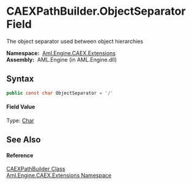 CAEXPathBuilder.ObjectSeparator Field
=====================================
The object separator used between object hierarchies

  **Namespace:**  [Aml.Engine.CAEX.Extensions][1]  
  **Assembly:**  AML.Engine (in AML.Engine.dll)

Syntax
------

```csharp
public const char ObjectSeparator = '/'
```

#### Field Value
Type: [Char][2]

See Also
--------

#### Reference
[CAEXPathBuilder Class][3]  
[Aml.Engine.CAEX.Extensions Namespace][1]  

[1]: ../README.md
[2]: https://docs.microsoft.com/dotnet/api/system.char
[3]: README.md
[4]: https://www.automationml.org
[5]: ../../icons/logoShade.png
